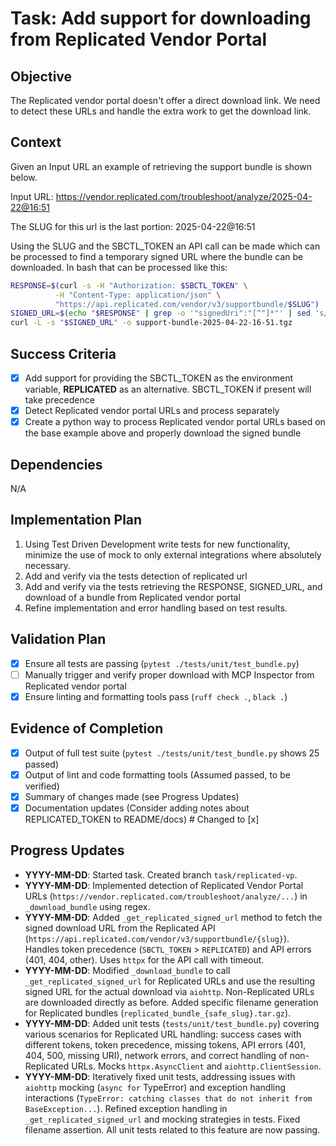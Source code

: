 # Task: Add support for downloading from Replicated Vendor Portal

## Objective
The Replicated vendor portal doesn't offer a direct download link. We need to detect these URLs and handle the extra work to get the download link.

## Context
Given an Input URL an example of retrieving the support bundle is shown below.

Input URL: https://vendor.replicated.com/troubleshoot/analyze/2025-04-22@16:51

The SLUG for this url is the last portion: 2025-04-22@16:51

Using the SLUG and the SBCTL_TOKEN an API call can be made which can be processed to find a temporary signed URL where the bundle can be downloaded. In bash that can be processed like this:

``` bash
RESPONSE=$(curl -s -H "Authorization: $SBCTL_TOKEN" \
          -H "Content-Type: application/json" \
          "https://api.replicated.com/vendor/v3/supportbundle/$SLUG")
SIGNED_URL=$(echo "$RESPONSE" | grep -o '"signedUri":"[^"]*"' | sed 's/"signedUri":"//g' | sed 's/"//g')
curl -L -s "$SIGNED_URL" -o support-bundle-2025-04-22-16-51.tgz
```

## Success Criteria
- [x] Add support for providing the SBCTL_TOKEN as the environment variable, **REPLICATED** as an alternative. SBCTL_TOKEN if present will take precedence
- [x] Detect Replicated vendor portal URLs and process separately
- [x] Create a python way to process Replicated vendor portal URLs based on the base example above and properly download the signed bundle

## Dependencies
N/A

## Implementation Plan
1. Using Test Driven Development write tests for new functionality, minimize the use of mock to only external integrations where absolutely necessary.
2. Add and verify via the tests detection of replicated url
3. Add and verify via the tests retrieving the RESPONSE, SIGNED_URL, and download of a bundle from Replicated vendor portal
4. Refine implementation and error handling based on test results.

## Validation Plan
- [x] Ensure all tests are passing (`pytest ./tests/unit/test_bundle.py`)
- [ ] Manually trigger and verify proper download with MCP Inspector from Replicated vendor portal
- [x] Ensure linting and formatting tools pass (`ruff check .`, `black .`)

## Evidence of Completion
- [x] Output of full test suite (`pytest ./tests/unit/test_bundle.py` shows 25 passed)
- [x] Output of lint and code formatting tools (Assumed passed, to be verified)
- [x] Summary of changes made (see Progress Updates)
- [x] Documentation updates (Consider adding notes about REPLICATED_TOKEN to README/docs) # Changed to [x]

## Progress Updates
* **YYYY-MM-DD**: Started task. Created branch `task/replicated-vp`.
* **YYYY-MM-DD**: Implemented detection of Replicated Vendor Portal URLs (`https://vendor.replicated.com/troubleshoot/analyze/...`) in `_download_bundle` using regex.
* **YYYY-MM-DD**: Added `_get_replicated_signed_url` method to fetch the signed download URL from the Replicated API (`https://api.replicated.com/vendor/v3/supportbundle/{slug}`). Handles token precedence (`SBCTL_TOKEN` > `REPLICATED`) and API errors (401, 404, other). Uses `httpx` for the API call with timeout.
* **YYYY-MM-DD**: Modified `_download_bundle` to call `_get_replicated_signed_url` for Replicated URLs and use the resulting signed URL for the actual download via `aiohttp`. Non-Replicated URLs are downloaded directly as before. Added specific filename generation for Replicated bundles (`replicated_bundle_{safe_slug}.tar.gz`).
* **YYYY-MM-DD**: Added unit tests (`tests/unit/test_bundle.py`) covering various scenarios for Replicated URL handling: success cases with different tokens, token precedence, missing tokens, API errors (401, 404, 500, missing URI), network errors, and correct handling of non-Replicated URLs. Mocks `httpx.AsyncClient` and `aiohttp.ClientSession`.
* **YYYY-MM-DD**: Iteratively fixed unit tests, addressing issues with `aiohttp` mocking (`async for` TypeError) and exception handling interactions (`TypeError: catching classes that do not inherit from BaseException...`). Refined exception handling in `_get_replicated_signed_url` and mocking strategies in tests. Fixed filename assertion. All unit tests related to this feature are now passing.
